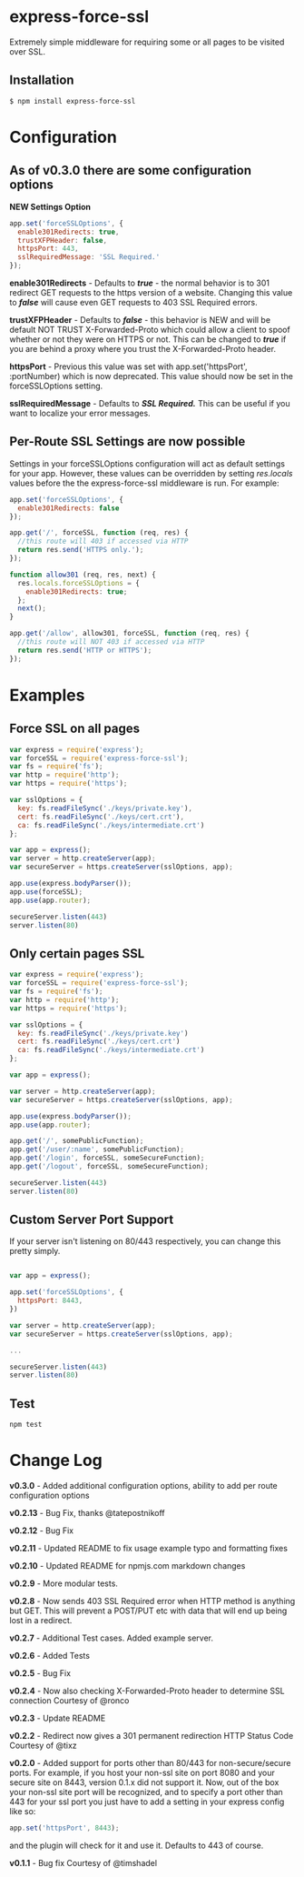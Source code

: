 express-force-ssl
=================
Extremely simple middleware for requiring some or all pages
to be visited over SSL.


Installation
------------
````
$ npm install express-force-ssl
````

Configuration
=============
As of v0.3.0 there are some configuration options
-------------------------------------------------

**NEW Settings Option**
```javascript
app.set('forceSSLOptions', {
  enable301Redirects: true,
  trustXFPHeader: false,
  httpsPort: 443,
  sslRequiredMessage: 'SSL Required.'
});
```


**enable301Redirects** - Defaults to ***true*** - the normal behavior is to 301 redirect GET requests to the https version of a
website. Changing this value to ***false*** will cause even GET requests to 403 SSL Required errors.

**trustXFPHeader** - Defaults to ***false*** - this behavior is NEW and will be default NOT TRUST X-Forwarded-Proto which
could allow a client to spoof whether or not they were on HTTPS or not. This can be changed to ***true*** if you are
behind a proxy where you trust the X-Forwarded-Proto header.

**httpsPort** - Previous this value was set with app.set('httpsPort', :portNumber) which is now deprecated. This value
should now be set in the forceSSLOptions setting.

**sslRequiredMessage** - Defaults to ***SSL Required.*** This can be useful if you want to localize your error messages.

Per-Route SSL Settings are now possible
---------------------------------------
Settings in your forceSSLOptions configuration will act as default settings for your app. However, these values can
be overridden by setting *res.locals* values before the the express-force-ssl middleware is run. For example:

```javascript
app.set('forceSSLOptions', {
  enable301Redirects: false
});

app.get('/', forceSSL, function (req, res) {
  //this route will 403 if accessed via HTTP
  return res.send('HTTPS only.');
});

function allow301 (req, res, next) {
  res.locals.forceSSLOptions = {
    enable301Redirects: true;
  };
  next();
}

app.get('/allow', allow301, forceSSL, function (req, res) {
  //this route will NOT 403 if accessed via HTTP
  return res.send('HTTP or HTTPS');
});

```



Examples
========
Force SSL on all pages
----------------------
```javascript
var express = require('express');
var forceSSL = require('express-force-ssl');
var fs = require('fs');
var http = require('http');
var https = require('https');

var sslOptions = {
  key: fs.readFileSync('./keys/private.key'),
  cert: fs.readFileSync('./keys/cert.crt'),
  ca: fs.readFileSync('./keys/intermediate.crt')
};

var app = express();
var server = http.createServer(app);
var secureServer = https.createServer(sslOptions, app);

app.use(express.bodyParser());
app.use(forceSSL);
app.use(app.router);

secureServer.listen(443)
server.listen(80)

```

Only certain pages SSL
----------------------
```javascript
var express = require('express');
var forceSSL = require('express-force-ssl');
var fs = require('fs');
var http = require('http');
var https = require('https');

var sslOptions = {
  key: fs.readFileSync('./keys/private.key')
  cert: fs.readFileSync('./keys/cert.crt')
  ca: fs.readFileSync('./keys/intermediate.crt')
};

var app = express();

var server = http.createServer(app);
var secureServer = https.createServer(sslOptions, app);

app.use(express.bodyParser());
app.use(app.router);

app.get('/', somePublicFunction);
app.get('/user/:name', somePublicFunction);
app.get('/login', forceSSL, someSecureFunction);
app.get('/logout', forceSSL, someSecureFunction);

secureServer.listen(443)
server.listen(80)
```

Custom Server Port Support
--------------------------
If your server isn't listening on 80/443 respectively, you can change this pretty simply.

```javascript

var app = express();

app.set('forceSSLOptions', {
  httpsPort: 8443,
})

var server = http.createServer(app);
var secureServer = https.createServer(sslOptions, app);

...

secureServer.listen(443)
server.listen(80)

```

Test
----
```
npm test
```

Change Log
==========
**v0.3.0** - Added additional configuration options, ability to add per route configuration options

**v0.2.13** - Bug Fix, thanks @tatepostnikoff

**v0.2.12** - Bug Fix

**v0.2.11** - Updated README to fix usage example typo and formatting fixes

**v0.2.10** - Updated README for npmjs.com markdown changes

**v0.2.9** - More modular tests.

**v0.2.8** - Now sends 403 SSL Required error when HTTP method is anything but GET.
This will prevent a POST/PUT etc with data that will end up being lost in a redirect.

**v0.2.7** - Additional Test cases. Added example server.

**v0.2.6** - Added Tests

**v0.2.5** - Bug Fix

**v0.2.4** - Now also checking X-Forwarded-Proto header to determine SSL connection
Courtesy of @ronco

**v0.2.3** - Update README

**v0.2.2** - Redirect now gives a 301 permanent redirection HTTP Status Code
Courtesy of @tixz

**v0.2.0** - Added support for ports other than 80/443 for non-secure/secure ports.
For example, if you host your non-ssl site on port 8080 and your secure site on 8443, version 0.1.x did not support it.
Now, out of the box your non-ssl site port will be recognized, and to specify a port other than 443 for your ssl port
you just have to add a setting in your express config like so:

````javascript
app.set('httpsPort', 8443);
````
and the plugin will check for it and use it. Defaults to 443 of course.

**v0.1.1** - Bug fix
Courtesy of @timshadel

